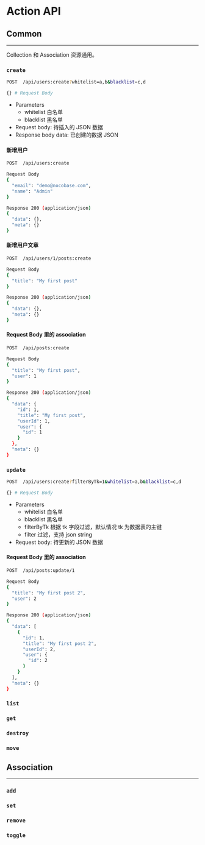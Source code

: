 # Action API

## Common

---

Collection 和 Association 资源通用。

### `create`

```bash
POST  /api/users:create?whitelist=a,b&blacklist=c,d

{} # Request Body
```

- Parameters
  - whitelist 白名单
  - blacklist 黑名单
- Request body: 待插入的 JSON 数据
- Response body data: 已创建的数据 JSON

#### 新增用户

```bash
POST  /api/users:create

Request Body
{
  "email": "demo@nocobase.com",
  "name": "Admin"
}

Response 200 (application/json)
{
  "data": {},
  "meta": {}
}
```

#### 新增用户文章

```bash
POST  /api/users/1/posts:create

Request Body
{
  "title": "My first post"
}

Response 200 (application/json)
{
  "data": {},
  "meta": {}
}
```

#### Request Body 里的 association

```bash
POST  /api/posts:create

Request Body
{
  "title": "My first post",
  "user": 1
}

Response 200 (application/json)
{
  "data": {
    "id": 1,
    "title": "My first post",
    "userId": 1,
    "user": {
      "id": 1
    }
  },
  "meta": {}
}
```

### `update`

```bash
POST  /api/users:create?filterByTk=1&whitelist=a,b&blacklist=c,d

{} # Request Body
```

- Parameters
  - whitelist 白名单
  - blacklist 黑名单
  - filterByTk 根据 tk 字段过滤，默认情况 tk 为数据表的主键
  - filter 过滤，支持 json string
- Request body: 待更新的 JSON 数据

#### Request Body 里的 association

```bash
POST  /api/posts:update/1

Request Body
{
  "title": "My first post 2",
  "user": 2
}

Response 200 (application/json)
{
  "data": [
    {
      "id": 1,
      "title": "My first post 2",
      "userId": 2,
      "user": {
        "id": 2
      }
    }
  ],
  "meta": {}
}
```

### `list`

### `get`

### `destroy`

### `move`

## Association

---

### `add`

### `set`

### `remove`

### `toggle`




